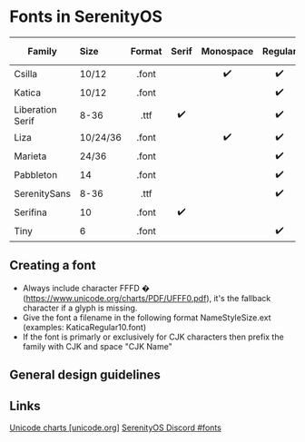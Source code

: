 # Fonts in SerenityOS

| Family            |Size    |Format|Serif |Monospace |Regular |Italic |Bold Italic |Bold |Black
| ---               |:---    |:---: |:---: |:---:     |:---:   |:---:  |:---:       |:---:|:---:
| Csilla            |10/12   | .font|      | ✔️       | ✔️     |       |            | ✔️  | 
| Katica            |10/12   | .font|      |          | ✔️     |       |            | ✔️  | 
| Liberation Serif  |8-36    | .ttf | ✔️   |          | ✔️     | ✔️    | ✔️          | ✔️  |
| Liza              |10/24/36| .font|      | ✔️       | ✔️     |       |            | ✔️  | ✔️
| Marieta           |24/36   | .font|      |          | ✔️     |       |            | ✔️  | 
| Pabbleton         |14      | .font|      |          | ✔️     |       |            | ✔️  | 
| SerenitySans      |8-36    | .ttf |      |          | ✔️     |       |            |     |
| Serifina          |10      | .font| ✔️   |          |        |✔️     |            |     |
| Tiny              |6       | .font|      |          | ✔️     |       |            |     |

## Creating a font
- Always include character FFFD &#xfffd; (https://www.unicode.org/charts/PDF/UFFF0.pdf), it's the fallback character if a glyph is missing.
- Give the font a filename in the following format NameStyleSize.ext (examples: KaticaRegular10.font)
- If the font is primarly or exclusively for CJK characters then prefix the family with CJK and space "CJK Name" 

## General design guidelines


## Links
[Unicode charts [unicode.org]](https://www.unicode.org/charts/)
[SerenityOS Discord #fonts](https://discord.com/channels/830522505605283862/927893781968191508)
